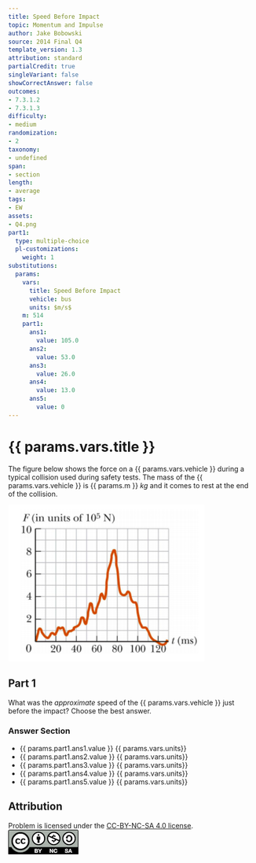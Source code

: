```yaml
---
title: Speed Before Impact
topic: Momentum and Impulse
author: Jake Bobowski
source: 2014 Final Q4
template_version: 1.3
attribution: standard
partialCredit: true
singleVariant: false
showCorrectAnswer: false
outcomes:
- 7.3.1.2
- 7.3.1.3
difficulty:
- medium
randomization:
- 2
taxonomy:
- undefined
span:
- section
length:
- average
tags:
- EW
assets:
- Q4.png
part1:
  type: multiple-choice
  pl-customizations:
    weight: 1
substitutions:
  params:
    vars:
      title: Speed Before Impact
      vehicle: bus
      units: $m/s$
    m: 514
    part1:
      ans1:
        value: 105.0
      ans2:
        value: 53.0
      ans3:
        value: 26.0
      ans4:
        value: 13.0
      ans5:
        value: 0
---
```

# {{ params.vars.title }}
The figure below shows the force on a {{ params.vars.vehicle }} during a typical collision used during safety tests.
The mass of the {{ params.vars.vehicle }} is {{ params.m }} $kg$ and it comes to rest at the end of the collision.

<img src="Q4.png" alt= " A graph of force in the unit of 10 sub 5 newtons, and time in ms. The graph shows a grid of boxes covering the graph and a curve. There are approximately 27 boxes under the curve." width= 400>

## Part 1

What was the *approximate* speed of the {{ params.vars.vehicle }} just before the impact? Choose the best answer.

### Answer Section

- {{ params.part1.ans1.value }} {{ params.vars.units}}
- {{ params.part1.ans2.value }} {{ params.vars.units}}
- {{ params.part1.ans3.value }} {{ params.vars.units}}
- {{ params.part1.ans4.value }} {{ params.vars.units}}
- {{ params.part1.ans5.value }} {{ params.vars.units}}

## Attribution

Problem is licensed under the [CC-BY-NC-SA 4.0 license](https://creativecommons.org/licenses/by-nc-sa/4.0/).<br> ![The Creative Commons 4.0 license requiring attribution-BY, non-commercial-NC, and share-alike-SA license.](https://raw.githubusercontent.com/firasm/bits/master/by-nc-sa.png)